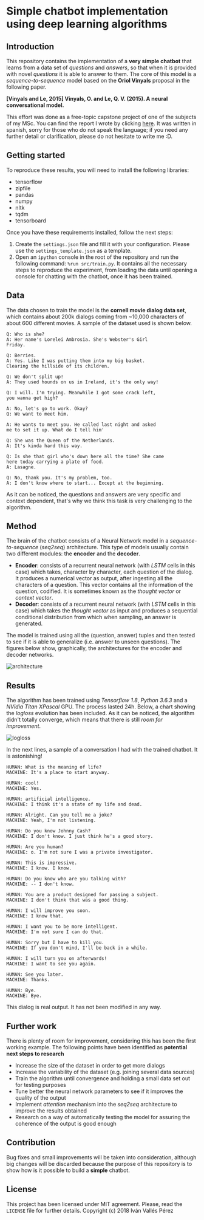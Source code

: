 # Simple chatbot implementation using deep learning algorithms

## Introduction
This repository contains the implementation of a **very simple chatbot** that learns from a data set of *questions* and *answers*, so that when it is provided with novel *questions* it is able to answer to them. The core of this model is a *sequence-to-sequence* model based on the **Oriol Vinyals** proposal in the following paper.

**\[Vinyals and Le, 2015\] Vinyals, O. and Le, Q. V. (2015). A neural conversational model.**

This effort was done as a free-topic capstone project of one of the subjects of my MSc. You can find the report I wrote by clicking [here](./Proyecto_Chatbot_Iván_Vallés_Pérez.pdf). It was written in spanish, sorry for those who do not speak the language; if you need any further detail or clarification, please do not hesitate to write me :D.

## Getting started
To reproduce these results, you will need to install the following libraries:
- tensorflow
- zipfile
- pandas
- numpy
- nltk
- tqdm
- tensorboard

Once you have these requirements installed, follow the next steps:
1. Create the `settings.json` file and fill it with your configuration. Please use the `settings_template.json` as a template.
2. Open an `ipython` console in the root of the repository and run the following command: `%run src/train.py`. It contains all the necessary steps to reproduce the experiment, from loading the data until opening a console for chatting with the chatbot, once it has been trained.

## Data
The data chosen to train the model is the **cornell movie dialog data set**, which contains about 200k dialogs coming from ~10,000 characters of about 600 different movies. A sample of the dataset used is shown below.

```
Q: Who is she?
A: Her name's Lorelei Ambrosia. She's Webster's Girl
Friday.

Q: Berries.
A: Yes. Like I was putting them into my big basket.
Clearing the hillside of its children.

Q: We don't split up!
A: They used hounds on us in Ireland, it's the only way!

Q: I will. I'm trying. Meanwhile I got some crack left,
you wanna get high?

A: No, let's go to work. Okay?
Q: We want to meet him.

A: He wants to meet you. He called last night and asked
me to set it up. What do I tell him'

Q: She was the Queen of the Netherlands.
A: It's kinda hard this way.

Q: Is she that girl who's down here all the time? She came
here today carrying a plate of food.
A: Lasagne.

Q: No, thank you. It's my problem, too.
A: I don't know where to start... Except at the beginning.
```

As it can be noticed, the questions and answers are very specific and context dependent, that's why we think this task is very challenging to the algorithm.

## Method
The brain of the chatbot consists of a Neural Network model in a *sequence-to-sequence* (*seq2seq*) architecture. This type of models usually contain two different modules: the **encoder** and the **decoder**.

- **Encoder**: consists of a recurrent neural network (with *LSTM* cells in this case) which takes, character by character, each question of the dialog. It produces a numerical vector as output, after ingesting all the characters of a question. This vector contains all the information of the question, codified. It is sometimes known as the *thought vector* or *context vector*.
- **Decoder**: consists of a recurrent neural network (with *LSTM* cells in this case) which takes the *thought vector* as input and produces a sequential conditional distribution from which when sampling, an answer is generated.

The model is trained using all the (question, answer) tuples and then tested to see if it is able to generalize (i.e. answer to unseen questions). The figures below show, graphically, the architectures for the encoder and decoder networks.

![architecture](img/architecture.png)


## Results
The algorithm has been trained using *Tensorflow 1.8*, *Python 3.6.3* and a *NVidia Titan XPascal* GPU. The process lasted 24h. Below, a chart showing the *logloss* evolution has been included. As it can be noticed, the algorithm didn't totally converge, which means that there is still *room for improvement*.

![logloss](img/logloss.png)

In the next lines, a sample of a conversation I had with the trained chatbot. It is astonishing!

```
HUMAN: What is the meaning of life?
MACHINE: It's a place to start anyway.

HUMAN: cool!
MACHINE: Yes.

HUMAN: artificial intelligence.
MACHINE: I think it's a state of my life and dead.

HUMAN: Alright. Can you tell me a joke?
MACHINE: Yeah, I'm not listening.

HUMAN: Do you know Johnny Cash?
MACHINE: I don't know. I just think he's a good story.

HUMAN: Are you human?
MACHINE: o. I'm not sure I was a private investigator.

HUMAN: This is impressive.
MACHINE: I know. I know.

HUMAN: Do you know who are you talking with?
MACHINE: -- I don't know.

HUMAN: You are a product designed for passing a subject.
MACHINE: I don't think that was a good thing.

HUMAN: I will improve you soon.
MACHINE: I know that.

HUMAN: I want you to be more intelligent.
MACHINE: I'm not sure I can do that.

HUMAN: Sorry but I have to kill you.
MACHINE: If you don't mind, I'll be back in a while.

HUMAN: I will turn you on afterwards!
MACHINE: I want to see you again.

HUMAN: See you later.
MACHINE: Thanks.

HUMAN: Bye.
MACHINE: Bye.
```
This dialog is real output. It has not been modified in any way.

## Further work
There is plenty of room for improvement, considering this has been the first working example. The following points have been identified as **potential next steps to research**

- Increase the size of the dataset in order to get more dialogs
- Increase the variability of the dataset (e.g. joining several data sources)
- Train the algorithm until convergence and holding a small data set out for testing purposes
- Tune better the neural network parameters to see if it improves the quality of the output
- Implement *attention* mechanism into the *seq2seq* architecture to improve the results obtained
- Research on a way of automatically testing the model for assuring the coherence of the output is good enough

## Contribution
Bug fixes and small improvements will be taken into consideration, although big changes will be discarded because the purpose of this repository is to show how is it possible to build a **simple** chatbot.

## License
This project has been licensed under MIT agreement. Please, read the `LICENSE` file for further details. Copyright (c) 2018 Iván Vallés Pérez
